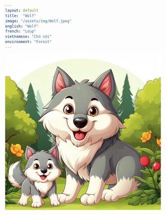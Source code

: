 ```yaml
---
layout: default
title:  "Wolf"
image: "/assets/img/Wolf.jpeg"
english: "Wolf"
french: "Loup"
vietnamese: "Chó sói"
environment: "Forest"
---
```


![Wolf](/assets/img/Wolf.jpeg)